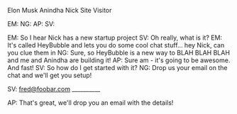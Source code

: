 Elon Musk
Anindha
Nick
Site Visitor


EM:
NG:
AP:
SV:

EM: So I hear Nick has a new startup project
SV: Oh really, what is it?
EM: It's called HeyBubble and lets you do some cool chat stuff... hey Nick, can you clue them in
NG: Sure, so HeyBubble is a new way to BLAH BLAH BLAH and me and Anindha are building it!
AP: Sure am - it's going to be awesome. And fast!
SV: So how do I get started with it?
NG: Drop us your email on the chat and we'll get you setup!

SV: fred@foobar.com
    __________

AP: That's great, we'll drop you an email with the details! 
